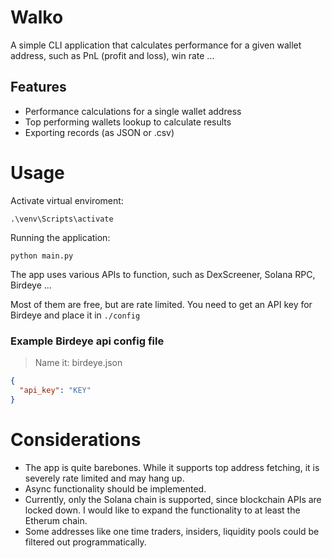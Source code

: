# Walko

A simple CLI application that calculates performance for a given wallet address, such as PnL (profit and loss), win rate ...

## Features
- Performance calculations for a single wallet address
- Top performing wallets lookup to calculate results
- Exporting records (as JSON or .csv)

# Usage

Activate virtual enviroment:

```shell
.\venv\Scripts\activate
```

Running the application:
```shell
python main.py
```

The app uses various APIs to function, such as DexScreener, Solana RPC, Birdeye ...

Most of them are free, but are rate limited. You need to get an API key for Birdeye and place it in `./config`

### Example Birdeye api config file
> Name it: birdeye.json
```json
{
  "api_key": "KEY"
}
```

# Considerations

- The app is quite barebones. While it supports top address fetching, it is severely rate limited and may hang up.
- Async functionality should be implemented.
- Currently, only the Solana chain is supported, since blockchain APIs are locked down. I would like to expand the functionality to at least the Etherum chain.
- Some addresses like one time traders, insiders, liquidity pools could be filtered out programmatically.


